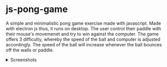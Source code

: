 # js-pong-game

A simple and minimalistic pong game exercise made with javascript. Made with electron js thus, it runs on desktop. The user control their paddle with their mouse's movemenet and try to win against the computer. The game offers 3 difficulty, whereby the speed of the ball and computer is adjusted accordingly. The speed of the ball will increase whenever the ball bounces off the walls or paddle. 

<details><summary>Screenshots</summary>

![Start Menu Screen](https://user-images.githubusercontent.com/95560687/213751166-b19566fa-5f46-4887-bebb-67b86079d457.PNG)
<p align="center">Figure 1: Start Menu Screen</p>

![Settings Screen](https://user-images.githubusercontent.com/95560687/213751175-74026196-b9fa-4d3f-9c6e-40b892fe2dc7.PNG)
<p align="center">Figure 2: Settings Screen</p>

![Ready Screen](https://user-images.githubusercontent.com/95560687/213751177-3c0b3826-6277-4f21-84dd-2a6497f5b4ab.PNG)
<p align="center">Figure 3: Ready Screen</p>

![In Game Screen](https://user-images.githubusercontent.com/95560687/213751182-daa1d2b4-45c0-42ca-a473-5a2b416b061f.PNG)
<p align="center">Figure 4: In Game Screen</p>

![Ending Screen](https://user-images.githubusercontent.com/95560687/213751185-682a9b85-a002-4cde-93f4-c17cb4b190c5.PNG)
<p align="center">Figure 5: Ending Screen</p>

</details>
